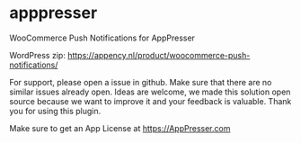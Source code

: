 # apppresser
WooCommerce Push Notifications for AppPresser

WordPress zip: https://appency.nl/product/woocommerce-push-notifications/

For support, please open a issue in github. Make sure that there are no similar issues already open. Ideas are welcome, we made this solution open source because we want to improve it and your feedback is valuable. Thank you for using this plugin.

Make sure to get an App License at https://AppPresser.com
